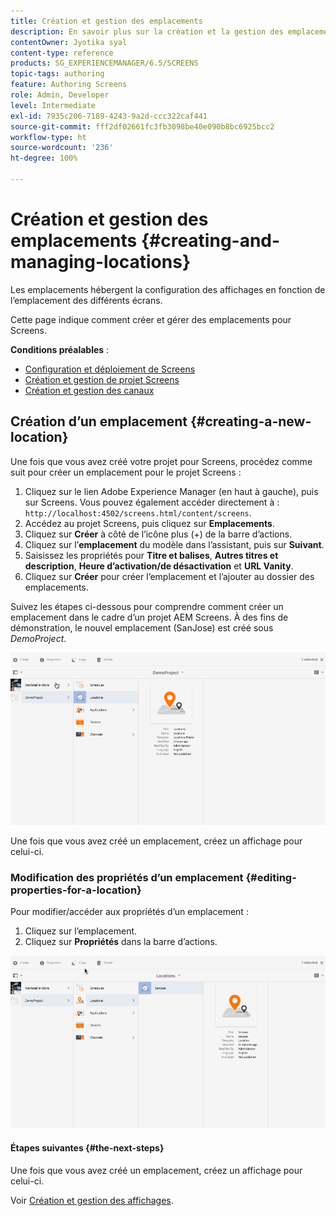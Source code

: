 ```yaml
---
title: Création et gestion des emplacements
description: En savoir plus sur la création et la gestion des emplacements concernant AEM Screens.
contentOwner: Jyotika syal
content-type: reference
products: SG_EXPERIENCEMANAGER/6.5/SCREENS
topic-tags: authoring
feature: Authoring Screens
role: Admin, Developer
level: Intermediate
exl-id: 7935c206-7189-4243-9a2d-ccc322caf441
source-git-commit: fff2df02661fc3fb3098be40e090b8bc6925bcc2
workflow-type: ht
source-wordcount: '236'
ht-degree: 100%

---
```


# Création et gestion des emplacements {#creating-and-managing-locations}

Les emplacements hébergent la configuration des affichages en fonction de l’emplacement des différents écrans.

Cette page indique comment créer et gérer des emplacements pour Screens.

**Conditions préalables** :

* [Configuration et déploiement de Screens](configuring-screens-introduction.md)
* [Création et gestion de projet Screens](creating-a-screens-project.md)
* [Création et gestion des canaux](managing-channels.md)

## Création d’un emplacement {#creating-a-new-location}

Une fois que vous avez créé votre projet pour Screens, procédez comme suit pour créer un emplacement pour le projet Screens :

1. Cliquez sur le lien Adobe Experience Manager (en haut à gauche), puis sur Screens. Vous pouvez également accéder directement à : `http://localhost:4502/screens.html/content/screens`.
1. Accédez au projet Screens, puis cliquez sur **Emplacements**.
1. Cliquez sur **Créer** à côté de l’icône plus (+) de la barre d’actions.
1. Cliquez sur l’**emplacement** du modèle dans l’assistant, puis sur **Suivant**.
1. Saisissez les propriétés pour **Titre et balises**, **Autres titres et description**, **Heure d’activation/de désactivation** et **URL Vanity**.
1. Cliquez sur **Créer** pour créer l’emplacement et l’ajouter au dossier des emplacements.

Suivez les étapes ci-dessous pour comprendre comment créer un emplacement dans le cadre d’un projet AEM Screens. À des fins de démonstration, le nouvel emplacement (SanJose) est créé sous *DemoProject*.

![player2](assets/player2.gif)

Une fois que vous avez créé un emplacement, créez un affichage pour celui-ci.

### Modification des propriétés d’un emplacement {#editing-properties-for-a-location}

Pour modifier/accéder aux propriétés d’un emplacement :

1. Cliquez sur l’emplacement.
1. Cliquez sur **Propriétés** dans la barre d’actions.

![player3](assets/player3.gif)

#### Étapes suivantes {#the-next-steps}

Une fois que vous avez créé un emplacement, créez un affichage pour celui-ci.

Voir [Création et gestion des affichages](managing-displays.md).
